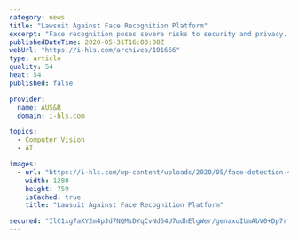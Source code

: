 ```yaml
---
category: news
title: "Lawsuit Against Face Recognition Platform"
excerpt: "Face recognition poses severe risks to security and privacy. The American Civil Liberties Union has sued Clearview AI for scraping billions of photos from public social media profiles, without people’s explicit consent,"
publishedDateTime: 2020-05-31T16:00:00Z
webUrl: "https://i-hls.com/archives/101666"
type: article
quality: 54
heat: 54
published: false

provider:
  name: AUS&R
  domain: i-hls.com

topics:
  - Computer Vision
  - AI

images:
  - url: "https://i-hls.com/wp-content/uploads/2020/05/face-detection-4791810_1280.jpg"
    width: 1280
    height: 759
    isCached: true
    title: "Lawsuit Against Face Recognition Platform"

secured: "IlC1xg7aXY2m4pJd7NQMsDYqCvNd64U7udhElgWer/genaxuIUmAbV0+Dp7rfYh16eWEBw2ZMm1aOfHjjL9UY8W7sDUxiGWiXsm1oPz2ou4/HTUmOi529iiSwa7cpSCGqOJE98TEN8RI/CESOF327hv1fCZtV03ZhQqiF6azu0qabhZngDYpGIAJTYy4bTdL//jSO+pAI4z+r3oRzPEhSmR8db8A+DtKlLL7dDcaaewskDN1C+I2ZZHOxsYpKdGaFSZuS9bDQIUFcEMB6svA7rHAZGQmb3RECiVycXkdpqioSVrwvb0k9DfjNhAJNB/N;2JIZ4ucbMlu7RNBs4BroKg=="
---
```


